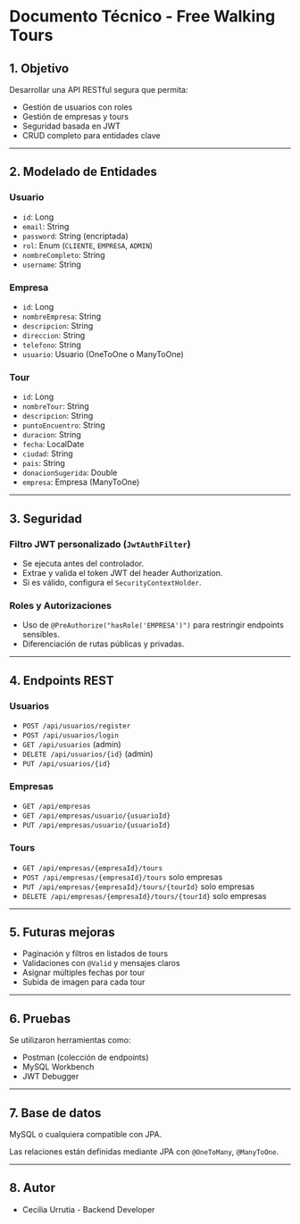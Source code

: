 
# Documento Técnico - Free Walking Tours

## 1. Objetivo

Desarrollar una API RESTful segura que permita:

- Gestión de usuarios con roles
- Gestión de empresas y tours
- Seguridad basada en JWT
- CRUD completo para entidades clave

---

## 2. Modelado de Entidades

### Usuario

- `id`: Long
- `email`: String
- `password`: String (encriptada)
- `rol`: Enum (`CLIENTE`, `EMPRESA`, `ADMIN`)
- `nombreCompleto`: String
- `username`: String

### Empresa

- `id`: Long
- `nombreEmpresa`: String
- `descripcion`: String
- `direccion`: String
- `telefono`: String
- `usuario`: Usuario (OneToOne o ManyToOne)

### Tour

- `id`: Long
- `nombreTour`: String
- `descripcion`: String
- `puntoEncuentro`: String
- `duracion`: String
- `fecha`: LocalDate
- `ciudad`: String
- `pais`: String
- `donacionSugerida`: Double
- `empresa`: Empresa (ManyToOne)

---

## 3. Seguridad

### Filtro JWT personalizado (`JwtAuthFilter`)

- Se ejecuta antes del controlador.
- Extrae y valida el token JWT del header Authorization.
- Si es válido, configura el `SecurityContextHolder`.

### Roles y Autorizaciones

- Uso de `@PreAuthorize("hasRole('EMPRESA')")` para restringir endpoints sensibles.
- Diferenciación de rutas públicas y privadas.

---

## 4. Endpoints REST

### Usuarios

- `POST /api/usuarios/register`
- `POST /api/usuarios/login`
- `GET /api/usuarios` (admin)
- `DELETE /api/usuarios/{id}` (admin)
- `PUT /api/usuarios/{id}`

### Empresas

- `GET /api/empresas`
- `GET /api/empresas/usuario/{usuarioId}`
- `PUT /api/empresas/usuario/{usuarioId}`

### Tours

- `GET /api/empresas/{empresaId}/tours`
- `POST /api/empresas/{empresaId}/tours` solo empresas
- `PUT /api/empresas/{empresaId}/tours/{tourId}`  solo empresas
- `DELETE /api/empresas/{empresaId}/tours/{tourId}`  solo empresas

---

## 5. Futuras mejoras

- Paginación y filtros en listados de tours
- Validaciones con `@Valid` y mensajes claros
- Asignar múltiples fechas por tour
- Subida de imagen para cada tour

---

## 6. Pruebas

Se utilizaron herramientas como:

- Postman (colección de endpoints)
- MySQL Workbench
- JWT Debugger

---

## 7. Base de datos

MySQL o cualquiera compatible con JPA. 

Las relaciones están definidas mediante JPA con `@OneToMany`, `@ManyToOne`.

---

## 8. Autor

- Cecilia Urrutia - Backend Developer

